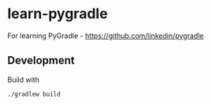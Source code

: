 # learn-pygradle

For learning PyGradle - https://github.com/linkedin/pygradle


## Development

Build with

    ./gradlew build
